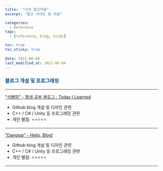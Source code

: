 ```yaml
---
title:  "나의 참고자료"
excerpt: "참고 사이트 및 자료"

categories:
  - Reference
tags:
  - [reference, blog, study]

toc: true
toc_sticky: true
 
date: 2021-06-04
last_modified_at: 2021-06-04
---
```


### <span style="color:#084B8A">블로그 개설 및 프로그래밍</span>
---
["식빵맘" - 평생 공부 블로그 : Today I Learned](https://ansohxxn.github.io/)  

- Github blog 개설 및 디자인 관련  
- C++ / C# / Unity 등 프로그래밍 관련  
- 개인 별점: ⭐⭐⭐⭐⭐

---
["Danggai" - Hello, Blog!](https://danggai.github.io/)  

- Github blog 개설 및 디자인 관련  
- C++ / C# / Unity 등 프로그래밍 관련  
- 개인 별점: ⭐⭐⭐⭐⭐

---
